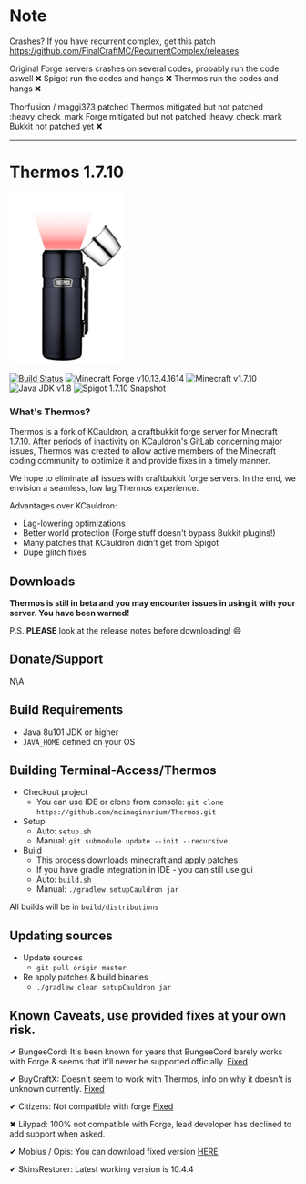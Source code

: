 # Note
Crashes?
If you have recurrent complex, get this patch
https://github.com/FinalCraftMC/RecurrentComplex/releases

Original
Forge servers crashes on several codes, probably run the code aswell    :x:
Spigot run the codes and hangs                                          :x:
Thermos run the codes and hangs                                         :x:

Thorfusion / maggi373 patched
Thermos mitigated but not patched                                       :heavy_check_mark
Forge mitigated but not patched                                         :heavy_check_mark
Bukkit not patched yet                                                  :x:

---

# Thermos 1.7.10

![Thermos](thermos_icon.png)
<!--- ![Graph](http://i.mcstats.org/Thermos/Global+Statistics@2x.borderless.png) --->

[![Build Status](https://api.travis-ci.com/jefgen/Thermos.svg?branch=1.7.10)](https://api.travis-ci.com/jefgen/Thermos)
![Minecraft Forge v10.13.4.1614][forge]
![Minecraft v1.7.10][mc]
![Java JDK v1.8][java]
![Spigot 1.7.10 Snapshot ][spigot]

### What's Thermos?
Thermos is a fork of KCauldron, a craftbukkit forge server for Minecraft 1.7.10. After periods of inactivity on KCauldron's GitLab concerning major issues, Thermos was created to allow active members of the Minecraft coding community to optimize it and provide fixes in a timely manner.

We hope to eliminate all issues with craftbukkit forge servers. In the end, we envision a seamless, low lag Thermos experience.

Advantages over KCauldron:
+ Lag-lowering optimizations
+ Better world protection (Forge stuff doesn't bypass Bukkit plugins!)
+ Many patches that KCauldron didn't get from Spigot
+ Dupe glitch fixes

## Downloads
**Thermos is still in beta and you may encounter issues in using it with your server. You have been warned!**

P.S. **PLEASE** look at the release notes before downloading! :smile:

## Donate/Support

N\A

## Build Requirements
* Java 8u101 JDK or higher
* `JAVA_HOME` defined on your OS

## Building Terminal-Access/Thermos
* Checkout project
  * You can use IDE or clone from console:
  `git clone https://github.com/mcimaginarium/Thermos.git`
* Setup
  * Auto: `setup.sh`
  * Manual:
  `git submodule update --init --recursive`
* Build
  * This process downloads minecraft and apply patches
  * If you have gradle integration in IDE - you can still use gui
  * Auto: `build.sh`
  * Manual:
  `./gradlew setupCauldron jar`

All builds will be in `build/distributions`
  
## Updating sources
* Update sources
  * `git pull origin master`
* Re apply patches & build binaries
  * `./gradlew clean setupCauldron jar`

## Known Caveats, use provided fixes at your own risk.

✔ BungeeCord: It's been known for years that BungeeCord barely works with Forge & seems that it'll never be supported officially. [Fixed]

✔ BuyCraftX: Doesn't seem to work with Thermos, info on why it doesn't is unknown currently. [Fixed]

✔ Citizens: Not compatible with forge [Fixed]

✖ Lilypad: 100% not compatible with Forge, lead developer has declined to add support when asked.

✔ Mobius / Opis: You can download fixed version [HERE](https://cdn.discordapp.com/attachments/172072987154055168/186577486593785857/MobiusCore-1.2.5-Thermos.jar)

✔ SkinsRestorer: Latest working version is 10.4.4

[Fixed]: http://gogs.tcpr.ca/TCPR/Fixes "Fixed"
[forge]: https://img.shields.io/badge/Minecraft%20Forge-v10.13.4.1614-green.svg "Minecraft Forge v10.13.4.1614"
[mc]: https://img.shields.io/badge/Minecraft-v1.7.10-green.svg "Minecraft 1.7.10"
[java]: https://img.shields.io/badge/Java%20JDK-v1.8-blue.svg "Java JDK 8"
[spigot]: https://img.shields.io/badge/Spigot-v1.7.10--R0.1--SNAPSHOT-lightgrey.svg "Spigot R0.1 Snapshot"

